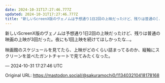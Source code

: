 ```yaml
---
date: 2024-10-31T17:27:46.777Z
updated: 2024-10-31T17:27:46.777Z
title: "新しいScreenX版のヴェノムは予想通り1日2回の上映だったけど、残りは普通の[...]"
---
```


<p>新しいScreenX版のヴェノムは予想通り1日2回の上映だったけど、残りは普通の映画の上映が3回だった。夜にも1回上映を続けてほしかったな…。</p><p>映画館のスケジュールを見てたら、上映がどのくらい詰まってるのか、縦軸にスクリーンを並べたガントチャートで見てみたくなった。</p>

&mdash; 2024-10-31 17:27:46 UTC

Original URL: https://mastodon.social/@sakuramochi0/113403210418178168
